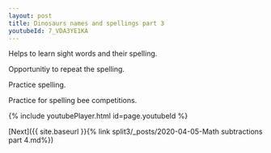 ```yaml
---
layout: post
title: Dinosaurs names and spellings part 3
youtubeId: 7_VDA3YE1KA
---
```

 
 
Helps to learn sight words and their spelling.

Opportunitiy to repeat the spelling. 

Practice spelling. 
 
Practice for spelling bee competitions. 
 
{% include youtubePlayer.html id=page.youtubeId %}
 
 

[Next]({{ site.baseurl }}{% link  split3/_posts/2020-04-05-Math subtractions part 4.md%})
 
